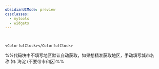 ```yaml
---
obsidianUIMode: preview
cssclasses:
  - mytools
  - widgets
---
```

<br>

```jsx:
<ColorfulClock></ColorfulClock>
```
%%代码块中不填写地区默认自动获取，如果想精准获取地区，手动填写城市名称 如: 海淀 (不要带市和区)%%
```jsx::Weather

```
